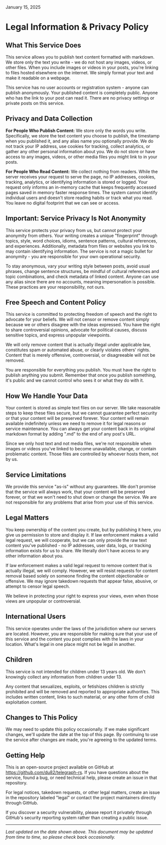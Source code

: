 January 15, 2025

# Legal Information & Privacy Policy

## What This Service Does

This service allows you to publish text content formatted with markdown. We store only the text you write - we do not host any images, videos, or other files. When you include images or videos in your posts, you're linking to files hosted elsewhere on the internet. We simply format your text and make it readable on a webpage.

This service has no user accounts or registration system - anyone can publish anonymously. Your published content is completely public. Anyone who has the link to your post can read it. There are no privacy settings or private posts on this service.

## Privacy and Data Collection

**For People Who Publish Content:**
We store only the words you write. Specifically, we store the text content you choose to publish, the timestamp when you published it, and any alias name you optionally provide. We do not track your IP address, use cookies for tracking, collect analytics, or gather any other personal information about you. We do not store or have access to any images, videos, or other media files you might link to in your posts.

**For People Who Read Content:**
We collect nothing from readers. While the server receives your request to serve the page, no IP addresses, cookies, tracking, analytics, or identifying information is stored or logged. Your request only informs an in-memory cache that keeps frequently accessed pages saved in memory faster response times. The system cannot identify individual users and doesn't store reading habits or track what you read. You leave no digital footprint that we can see or access.

## Important: Service Privacy Is Not Anonymity

This service protects your privacy from us, but cannot protect your anonymity from others. Your writing creates a unique "fingerprint" through topics, style, word choices, idioms, sentence patterns, cultural references, and experiences. Additionally, metadata from files or websites you link to may contain identifying information. The service is not a magic bullet for anonymity - you are responsible for your own operational security.

To stay anonymous, vary your writing style between posts, avoid usual phrases, change sentence structures, be mindful of cultural references and topic combinations, and check metadata of linked content. Anyone can use any alias since there are no accounts, meaning impersonation is possible. These practices are your responsibility, not ours.

## Free Speech and Content Policy

This service is committed to protecting freedom of speech and the right to advocate for your beliefs. We will not censor or remove content simply because we or others disagree with the ideas expressed. You have the right to share controversial opinions, advocate for political causes, discuss sensitive topics, and express unpopular viewpoints.

We will only remove content that is actually illegal under applicable law, constitutes spam or automated abuse, or clearly violates others' rights. Content that is merely offensive, controversial, or disagreeable will not be removed.

You are responsible for everything you publish. You must have the right to publish anything you submit. Remember that once you publish something, it's public and we cannot control who sees it or what they do with it.

## How We Handle Your Data

Your content is stored as simple text files on our server. We take reasonable steps to keep these files secure, but we cannot guarantee perfect security or that your content will be preserved forever. Your content will remain available indefinitely unless we need to remove it for legal reasons or service maintenance. You can always get your content back in its original markdown format by adding ".md" to the end of any post's URL.

Since we only host text and not media files, we're not responsible when images or videos you've linked to become unavailable, change, or contain problematic content. Those files are controlled by whoever hosts them, not by us.

## Service Limitations

We provide this service "as-is" without any guarantees. We don't promise that the service will always work, that your content will be preserved forever, or that we won't need to shut down or change the service. We are not responsible for any problems that arise from your use of this service.

## Legal Matters

You keep ownership of the content you create, but by publishing it here, you give us permission to store and display it. If law enforcement makes a valid legal request, we will cooperate, but we can only provide the raw text content you've published - no IP addresses, user data, logs, or tracking information exists for us to share. We literally don't have access to any other information about you.

If law enforcement makes a valid legal request to remove content that is actually illegal, we will comply. However, we will resist requests for content removal based solely on someone finding the content objectionable or offensive. We may ignore takedown requests that appear false, abusive, or attempt to censor legal speech.

We believe in protecting your right to express your views, even when those views are unpopular or controversial.

## International Users

This service operates under the laws of the jurisdiction where our servers are located. However, you are responsible for making sure that your use of this service and the content you post complies with the laws in your location. What's legal in one place might not be legal in another.

## Children

This service is not intended for children under 13 years old. We don't knowingly collect any information from children under 13.

Any content that sexualizes, exploits, or fetishizes children is strictly prohibited and will be removed and reported to appropriate authorities. This includes written content, links to such material, or any other form of child exploitation content.

## Changes to This Policy

We may need to update this policy occasionally. If we make significant changes, we'll update the date at the top of this page. By continuing to use the service after changes are made, you're agreeing to the updated terms.

## Getting Help

This is an open-source project available on GitHub at https://github.com/du82/telegraph-rs. If you have questions about the service, found a bug, or need technical help, please create an issue in that repository.

For legal notices, takedown requests, or other legal matters, create an issue in the repository labeled "legal" or contact the project maintainers directly through GitHub.

If you discover a security vulnerability, please report it privately through GitHub's security reporting system rather than creating a public issue.

---

*Last updated on the date shown above. This document may be updated from time to time, so please check back occasionally.*
